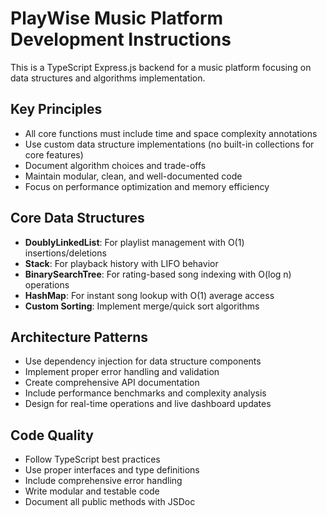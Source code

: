 <!-- Use this file to provide workspace-specific custom instructions to Copilot. For more details, visit https://code.visualstudio.com/docs/copilot/copilot-customization#_use-a-githubcopilotinstructionsmd-file -->

# PlayWise Music Platform Development Instructions

This is a TypeScript Express.js backend for a music platform focusing on data structures and algorithms implementation.

## Key Principles
- All core functions must include time and space complexity annotations
- Use custom data structure implementations (no built-in collections for core features)
- Document algorithm choices and trade-offs
- Maintain modular, clean, and well-documented code
- Focus on performance optimization and memory efficiency

## Core Data Structures
- **DoublyLinkedList**: For playlist management with O(1) insertions/deletions
- **Stack**: For playback history with LIFO behavior
- **BinarySearchTree**: For rating-based song indexing with O(log n) operations
- **HashMap**: For instant song lookup with O(1) average access
- **Custom Sorting**: Implement merge/quick sort algorithms

## Architecture Patterns
- Use dependency injection for data structure components
- Implement proper error handling and validation
- Create comprehensive API documentation
- Include performance benchmarks and complexity analysis
- Design for real-time operations and live dashboard updates

## Code Quality
- Follow TypeScript best practices
- Use proper interfaces and type definitions
- Include comprehensive error handling
- Write modular and testable code
- Document all public methods with JSDoc
